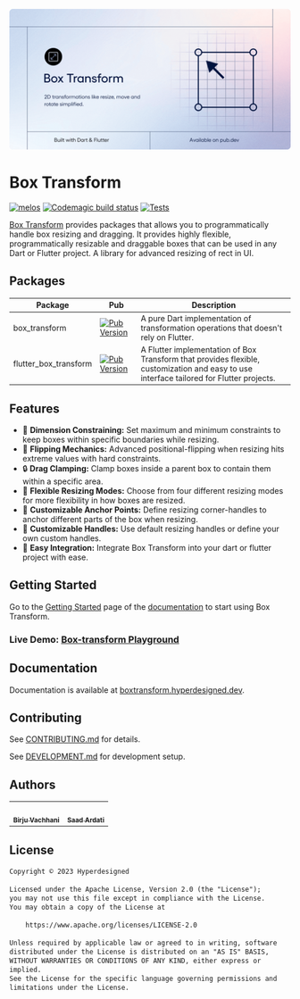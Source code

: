 ![Banner](https://raw.githubusercontent.com/hyper-designed/box_transform/main/docs/assets/banner.png)

# Box Transform

[![melos](https://img.shields.io/badge/maintained%20with-melos-f700ff.svg?style=flat-square)](https://github.com/invertase/melos) [![Codemagic build status](https://api.codemagic.io/apps/63dd4d4ae6be1d561b8f45d2/63dd4d4ae6be1d561b8f45d1/status_badge.svg)](https://codemagic.io/apps/63dd4d4ae6be1d561b8f45d2/63dd4d4ae6be1d561b8f45d1/latest_build) [![Tests](https://github.com/hyper-designed/box_transform/workflows/Tests/badge.svg?branch=main)](https://github.com/hyper-designed/box_transform/actions)

[Box Transform][github] provides packages that allows you to programmatically handle box resizing and dragging. 
It provides highly flexible, programmatically resizable and draggable boxes that can be used in any Dart or Flutter 
project. A library for advanced resizing of rect in UI.

## Packages

| Package               | Pub                                                                                                                            | Description                                                                                                                              |
|-----------------------|--------------------------------------------------------------------------------------------------------------------------------|------------------------------------------------------------------------------------------------------------------------------------------|
| box_transform         | [![Pub Version](https://img.shields.io/pub/v/box_transform?label=Pub)](https://pub.dev/packages/box_transform)                 | A pure Dart implementation of transformation operations that doesn't rely on Flutter.                                                    |
| flutter_box_transform | [![Pub Version](https://img.shields.io/pub/v/flutter_box_transform?label=Pub)](https://pub.dev/packages/flutter_box_transform) | A Flutter implementation of Box Transform that provides flexible, customization and easy to use interface tailored for Flutter projects. |


## Features

* 📏 **Dimension Constraining:** Set maximum and minimum constraints to keep boxes within specific boundaries while resizing.
* 🔁 **Flipping Mechanics:** Advanced positional-flipping when resizing hits extreme values with hard constraints.
* 🔒 **Drag Clamping:** Clamp boxes inside a parent box to contain them within a specific area.
* 🎨 **Flexible Resizing Modes:** Choose from four different resizing modes for more flexibility in how boxes are resized.
* 📍 **Customizable Anchor Points:** Define resizing corner-handles to anchor different parts of the box when resizing.
* 🎨 **Customizable Handles:** Use default resizing handles or define your own custom handles.
* 🚀 **Easy Integration:** Integrate Box Transform into your dart or flutter project with ease.

## Getting Started

Go to the [Getting Started][get-started] page of the 
[documentation][docsite] to start using Box Transform.

### Live Demo: [Box-transform Playground][demo]

## Documentation

Documentation is available at [boxtransform.hyperdesigned.dev][docsite].

## Contributing

See [CONTRIBUTING.md][contributing] for details.

See [DEVELOPMENT.md][development] for development setup.

## Authors

<table>
  <tr>
    <td align="center"><a href="https://github.com/BirjuVachhani"><img src="https://avatars.githubusercontent.com/u/20423471?s=100" width="100px;" alt=""/><br /><sub><b>Birju Vachhani</b></sub></a></td>
    <td align="center"><a href="https://github.com/SaadArdati"><img src="https://avatars.githubusercontent.com/u/7407478?v=4" width="100px;" alt=""/><br /><sub><b>Saad Ardati</b></sub></a></td>
  </tr>
</table>

## License

```
Copyright © 2023 Hyperdesigned

Licensed under the Apache License, Version 2.0 (the "License");
you may not use this file except in compliance with the License.
You may obtain a copy of the License at

    https://www.apache.org/licenses/LICENSE-2.0

Unless required by applicable law or agreed to in writing, software
distributed under the License is distributed on an "AS IS" BASIS,
WITHOUT WARRANTIES OR CONDITIONS OF ANY KIND, either express or implied.
See the License for the specific language governing permissions and
limitations under the License.
```

[contributing]: https://github.com/hyper-designed/box_transform/blob/main/CONTRIBUTING.md
[development]: https://github.com/hyper-designed/box_transform/blob/main/development.md
[docsite]: https://boxtransform.hyperdesigned.dev/
[demo]: https://boxtransform-demo.hyperdesigned.dev
[get-started]: https://boxtransform.hyperdesigned.dev/flutter_get_started
[github]: https://github.com/hyper-designed/box_transform
